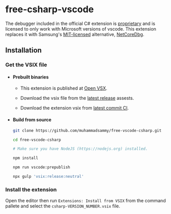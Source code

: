 # free-csharp-vscode

The debugger included in the official C# extension is [proprietary](https://aka.ms/VSCode-DotNet-DbgLicense) and is licensed to only work with Microsoft versions of vscode. This extension replaces it with Samsung's [MIT-licensed](https://github.com/Samsung/netcoredbg/blob/master/LICENSE) alternative, [NetCoreDbg](https://github.com/Samsung/netcoredbg).

## Installation

### Get the VSIX file

- #### Prebuilt binaries
    - This extension is published at [Open VSX](https://open-vsx.org/extension/muhammad-sammy/csharp).

    - Download the vsix file from the [latest release](https://github.com/muhammadsammy/free-vscode-csharp/releases/latest) assests.

    - Download the extension vsix from [latest commit CI](https://github.com/muhammadsammy/free-vscode-csharp/actions/workflows/ci.yml).

- #### Build from source

    ```bash
    git clone https://github.com/muhammadsammy/free-vscode-csharp.git

    cd free-vscode-csharp

    # Make sure you have NodeJS (https://nodejs.org) installed.

    npm install

    npm run vscode:prepublish

    npx gulp 'vsix:release:neutral'

    ```

### Install the extension
Open the editor then run `Extensions: Install from VSIX` from the command pallete and select the `csharp-VERSION_NUMBER.vsix` file.
